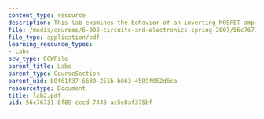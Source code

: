 ```yaml
---
content_type: resource
description: This lab examines the behavior of an inverting MOSFET amplifier.
file: /media/courses/6-002-circuits-and-electronics-spring-2007/56c767318f89cccd7448ac5e8af375bf_lab2.pdf
file_type: application/pdf
learning_resource_types:
- Labs
ocw_type: OCWFile
parent_title: Labs
parent_type: CourseSection
parent_uid: b8f61f37-6630-251b-b063-4589f052d6ca
resourcetype: Document
title: lab2.pdf
uid: 56c76731-8f89-cccd-7448-ac5e8af375bf
---
```

